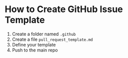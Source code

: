# How to Create GitHub Issue Template
1. Create a folder named `.github`
2. Create a file `pull_request_template.md`
3. Define your template
4. Push to the main repo